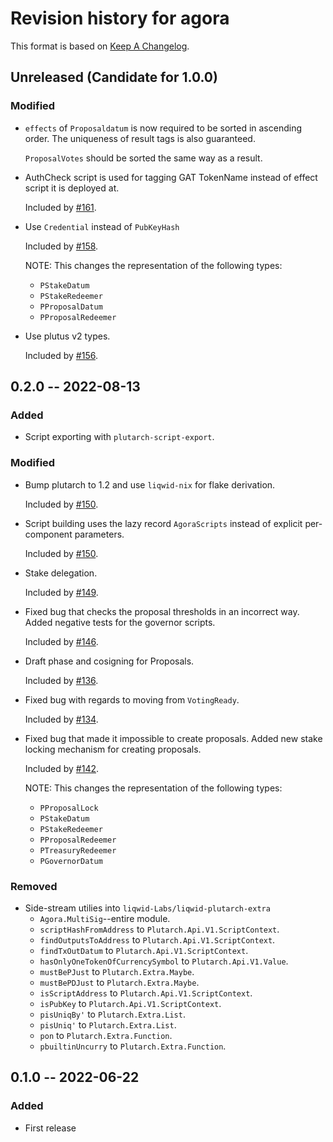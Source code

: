 # Revision history for agora

This format is based on [Keep A Changelog](https://keepachangelog.com/en/1.0.0).

## Unreleased (Candidate for 1.0.0)

### Modified

- `effects` of `Proposaldatum` is now required to be sorted in ascending order. The uniqueness of result tags is also guaranteed.

  `ProposalVotes` should be sorted the same way as a result.

- AuthCheck script is used for tagging GAT TokenName instead of effect script
  it is deployed at.
  
  Included by [#161](https://github.com/Liqwid-Labs/agora/pull/161).

- Use `Credential` instead of `PubKeyHash`

  Included by [#158](https://github.com/Liqwid-Labs/agora/pull/158).

  NOTE: This changes the representation of the following types:
  
  - `PStakeDatum`
  - `PStakeRedeemer`
  - `PProposalDatum`
  - `PProposalRedeemer`

- Use plutus v2 types.

  Included by [#156](https://github.com/Liqwid-Labs/agora/pull/156).

## 0.2.0 -- 2022-08-13

### Added

- Script exporting with `plutarch-script-export`.

### Modified

- Bump plutarch to 1.2 and use `liqwid-nix` for flake derivation.

  Included by [#150](https://github.com/Liqwid-Labs/agora/pull/150).

- Script building uses the lazy record `AgoraScripts` instead of explicit per-component parameters.

  Included by [#150](https://github.com/Liqwid-Labs/agora/pull/150).

- Stake delegation.
  
  Included by [#149](https://github.com/Liqwid-Labs/agora/pull/149).

- Fixed bug that checks the proposal thresholds in an incorrect way. Added negative tests for the governor scripts.

  Included by [#146](https://github.com/Liqwid-Labs/agora/pull/146).

- Draft phase and cosigning for Proposals. 

  Included by [#136](https://github.com/Liqwid-Labs/agora/pull/136).

- Fixed bug with regards to moving from `VotingReady`.

  Included by [#134](https://github.com/Liqwid-Labs/agora/pull/134).
  
- Fixed bug that made it impossible to create proposals. Added new stake locking mechanism for creating proposals. 
  
  Included by [#142](https://github.com/Liqwid-Labs/agora/pull/142).
  
  NOTE: This changes the representation of the following types:
  
  - `PProposalLock`
  - `PStakeDatum`
  - `PStakeRedeemer`
  - `PProposalRedeemer`
  - `PTreasuryRedeemer`
  - `PGovernorDatum`
  
### Removed

- Side-stream utilies into `liqwid-Labs/liqwid-plutarch-extra`
  - `Agora.MultiSig`--entire module.
  - `scriptHashFromAddress` to `Plutarch.Api.V1.ScriptContext`.
  - `findOutputsToAddress` to `Plutarch.Api.V1.ScriptContext`.
  - `findTxOutDatum` to `Plutarch.Api.V1.ScriptContext`.
  - `hasOnlyOneTokenOfCurrencySymbol` to `Plutarch.Api.V1.Value`.
  - `mustBePJust` to `Plutarch.Extra.Maybe`.
  - `mustBePDJust` to `Plutarch.Extra.Maybe`.
  - `isScriptAddress` to `Plutarch.Api.V1.ScriptContext`.
  - `isPubKey` to `Plutarch.Api.V1.ScriptContext`.
  - `pisUniqBy'` to `Plutarch.Extra.List`.
  - `pisUniq'` to `Plutarch.Extra.List`.
  - `pon` to `Plutarch.Extra.Function`.
  - `pbuiltinUncurry` to `Plutarch.Extra.Function`.

## 0.1.0 -- 2022-06-22

### Added

* First release

